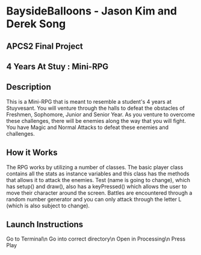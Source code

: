 # BaysideBalloons - Jason Kim and Derek Song
## APCS2 Final Project
## 4 Years At Stuy : Mini-RPG

## Description
  This is a Mini-RPG that is meant to resemble a student's 4 years at Stuyvesant. You will venture through the halls to defeat the obstacles of Freshmen, Sophomore, Junior and Senior Year. As you venture to overcome these challenges, there will be enemies along the way that you will fight. You have Magic and Normal Attacks to defeat these enemies and challenges.
  
## How it Works
  The RPG works by utilizing a number of classes. The basic player class contains all the stats as instance variables and this class has the methods that allows it to attack the enemies. Test (name is going to change), which has setup() and draw(), also has a keyPressed() which allows the user to move their character around the screen. Battles are encountered through a random number generator and you can only attack through the letter L (which is also subject to change).
  
## Launch Instructions
  Go to Terminal\n
  Go into correct directory\n
  Open in Processing\n
  Press Play
